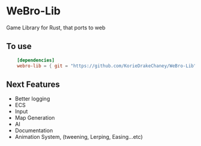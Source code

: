 # WeBro-Lib
Game Library for Rust, that ports to web

## To use
```  toml
    [dependencies]
    webro-lib = { git = "https://github.com/KorieDrakeChaney/WeBro-Lib" }
```


## Next Features
- Better logging
- ECS
- Input
- Map Generation
- AI
- Documentation
- Animation System, (tweening, Lerping, Easing...etc)
